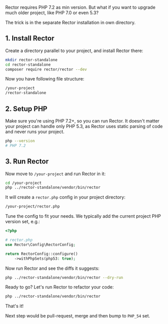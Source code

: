 Rector requires PHP 7.2 as min version. But what if you want to upgrade much older project, like PHP 7.0 or even 5.3?

The trick is in the separate Rector installation in own directory.

## 1. Install Rector

Create a directory parallel to your project, and install Rector there:

```bash
mkdir rector-standalone
cd rector-standalone
composer require rector/rector --dev
```


Now you have following file structure:

```bash
/your-project
/rector-standalone
```

## 2. Setup PHP

Make sure you're using PHP 7.2+, so you can run Rector. It doesn't matter your project can handle only PHP 5.3, as Rector uses static parsing of code and never runs your project.

```bash
php --version
# PHP 7.2
```

## 3. Run Rector

Now move to `/your-project` and run Rector in it:

```bash
cd /your-project
php ../rector-standalone/vendor/bin/rector
```

It will create a `rector.php` config in your project directory:

```bash
/your-project/rector.php
```

Tune the config to fit your needs. We typically add the current project PHP version set, e.g.:

```php
<?php

# rector.php
use Rector\Config\RectorConfig;

return RectorConfig::configure()
    ->withPhpSets(php53: true);
```

Now run Rector and see the diffs it suggests:

```bash
php ../rector-standalone/vendor/bin/rector --dry-run
```

Ready to go? Let's run Rector to refactor your code:

```bash
php ../rector-standalone/vendor/bin/rector
```


That's it!

Next step would be pull-request, merge and then bump to `PHP_54` set.
